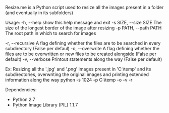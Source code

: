 Resize.me is a Python script used to resize all the images present in a folder (and eventually in its subfolders)

Usage:
  -h, --help            					show this help message and exit
  -s SIZE, --size SIZE  					The size of the longest border of the image after resizing
  -p PATH, --path PATH  					The root path in which to search for images

  -r, --recursive       					A flag defining whether the files are to be searched in every subdirectory (False per defaul)
  -o, --overwrite       					A flag defining whether the files are to be overwritten or new files to be created alongside (False per default)
  -v, --verbose         					Printout statements along the way (False per default)

Ex: Resizing all the '.jpg' and '.png' images present in 'C:\temp' and its subdirectories, overwriting the original images and printing extended information along the way
python -s 1024 -p C:\temp -o -v -r

Dependencies:
- Python 2.7
- Python Image Library (PIL) 1.1.7